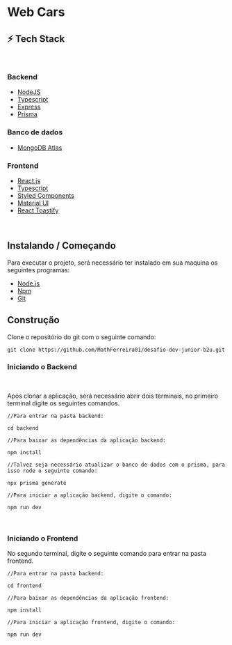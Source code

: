 <h1>Web Cars</h1>

<h2>⚡ Tech Stack</h2>
<br/>

<h3> Backend </h3>

- [NodeJS](https://nodejs.org/en/)
- [Typescript](https://www.typescriptlang.org/)
- [Express](https://expressjs.com/pt-br/)
- [Prisma](https://www.prisma.io/)

<h3> Banco de dados </h3>

- [MongoDB Atlas](https://www.mongodb.com/atlas)

<h3> Frontend </h3>

- [React.js](https://pt-br.reactjs.org/)
- [Typescript](https://www.typescriptlang.org/)
- [Styled Components](https://styled-components.com/)
- [Material UI](https://mui.com/pt/)
- [React Toastify](https://fkhadra.github.io/react-toastify/introduction)

<br/>
<h2>Instalando / Começando</h2>

Para executar o projeto, será necessário ter instalado em sua maquina os seguintes programas:

- [Node.js](https://nodejs.org/en/)<br/>
- [Npm](https://www.npmjs.com/)
- [Git](https://git-scm.com/)

<h2>Construção</h2>

Clone o repositório do git com o seguinte comando:

    git clone https://github.com/MathFerreira01/desafio-dev-junior-b2u.git

<h3> Iniciando o Backend </h3>
<br/>

Após clonar a aplicação, será necessário abrir dois terminais, no primeiro terminal digite os seguintes comandos.

    //Para entrar na pasta backend:

    cd backend

    //Para baixar as dependências da aplicação backend:

    npm install

    //Talvez seja necessário atualizar o banco de dados com o prisma, para isso rode o seguinte comando:

    npx prisma generate

    //Para iniciar a aplicação backend, digite o comando:

    npm run dev

<br/>
<h3> Iniciando o Frontend </h3>


No segundo terminal, digite o seguinte comando para entrar na pasta frontend.

    //Para entrar na pasta backend:

    cd frontend

    //Para baixar as dependências da aplicação frontend:

    npm install

    //Para iniciar a aplicação frontend, digite o comando:

    npm run dev
